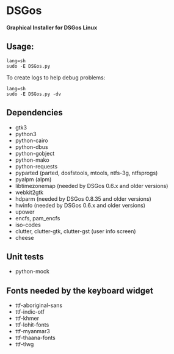 # DSGos
**Graphical Installer for DSGos Linux**

## Usage:

```
lang=sh
sudo -E DSGos.py
```

To create logs to help debug problems:
```
lang=sh
sudo -E DSGos.py -dv
```
## Dependencies

 - gtk3
 - python3
 - python-cairo
 - python-dbus
 - python-gobject
 - python-mako
 - python-requests
 - pyparted (parted, dosfstools, mtools, ntfs-3g, ntfsprogs)
 - pyalpm (alpm)
 - libtimezonemap (needed by DSGos 0.6.x and older versions)
 - webkit2gtk
 - hdparm (needed by DSGos 0.8.35 and older versions)
 - hwinfo (needed by DSGos 0.6.x and older versions)
 - upower
 - encfs, pam_encfs
 - iso-codes
 - clutter, clutter-gtk, clutter-gst (user info screen)
 - cheese

## Unit tests
 - python-mock

## Fonts needed by the keyboard widget
 - ttf-aboriginal-sans
 - ttf-indic-otf
 - ttf-khmer
 - ttf-lohit-fonts
 - ttf-myanmar3
 - ttf-thaana-fonts
 - ttf-tlwg
